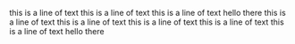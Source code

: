 this is a line of text
this is a line of text
this is a line of text
hello there
this is a line of text
this is a line of text
this is a line of text
this is a line of text
this is a line of text
hello there

